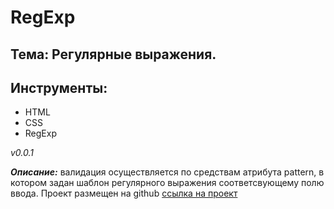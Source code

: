 # RegExp
## Тема: Регулярные выражения.
## __Инструменты:__
  - HTML
  - CSS
  - RegExp
  
*v0.0.1*

**_Описание:_** валидация осуществляется по средствам атрибута pattern, в котором задан шаблон регулярного выражения соответсвующему полю ввода.
Проект размещен на github [ссылка на проект](https://manhetn.github.io/RegExp)
